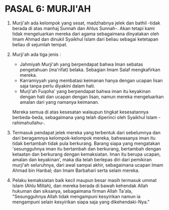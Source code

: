 # PASAL 6: MURJI'AH

1. Murji'ah ada kelompok yang sesat, madzhabnya jelek dan bathil -tidak berada di atas manhaj Sunnah dan Ahlus Sunnah-. Akan tetapi kami tidak mengeluarkan mereka dari agama sebagaimana dinyatakan oleh Imam Ahmad dan dinukil Syaikhul Islam dari beliau sebagai ketetapan beliau di sejumlah tempat.

2. Murji'ah ada tiga jenis :
   - Jahmiyah Murji'ah yang berpendapat bahwa Iman sebatas pengetahuan (ma'rifat) belaka. Sebagian Imam Salaf mengkafirkan mereka.
   - Karramiyyah yang membatasi keimanan hanya dengan ucapan lisan saja tanpa perlu diyakini dalam hati.
   - Murji'ah Fuqoha' yang berpendapat bahwa iman itu keyakinan dengan hati dan ucapan dengan lisan, namun mereka mengeluarkan amalan dari yang namanya keimanan.
   
   Mereka semua di atas kesesatan walaupun tingkat kesesatannya berbeda-beda, sebagaimana yang telah diperinci oleh Syaikhul Islam -rahimahullahu-.

3. Termasuk pendapat jelek mereka yang terbentuk dari sebelumnya dan dari beragamnya kelompok-kelompok mereka, bahwasanya iman itu tidak bertambah tidak pula berkurang. Barang siapa yang mengatakan 'sesungguhnya iman itu bertambah dan berkurang, bertambah dengan ketaatan dan berkurang dengan kemaksiatan. Iman itu berupa ucapan, amalan dan keyakinan', maka dia telah berlepas diri dari pemikiran murji'ah seluruhnya, dari awal sampai akhir, sebagaimana ucapan Imam Ahmad bin Hanbal; dan Imam Barbahari serta selain mereka.
4. Pelaku kemaksiatan baik kecil maupun besar masih termasuk ummat Islam (Ahlu Millah), dan mereka berada di bawah kehendak Allah hukuman dan siksanya, sebagaimana firman Allah Ta'ala, "Sesungguhnya Allah tidak mengampuni kesyirikan namun ia mengampuni selain kesyirikan siapa saja yang dikehendaki-Nya."
